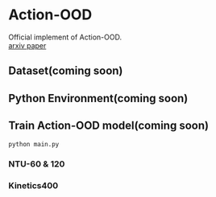 # Action-OOD
Official implement of Action-OOD.  
[arxiv paper]()

## Dataset(coming soon)

## Python Environment(coming soon)

## Train Action-OOD model(coming soon)
    python main.py
### NTU-60 & 120

### Kinetics400
